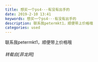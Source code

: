 ```yaml
---
title: 想买一个ps4···有没有出手的
date: 2019-2-10 13:41
keywords: 想买一个ps4···有没有出手的
description: 联系我petermkt1，顺便带上价格哦
categories: used
---
```

<td class="t_f" id="postmessage_2960532">

<img alt="" border="0" onclick="" onmouseover="" smilieid="131" src="static/image/smiley/default/lol.gif"/>联系我petermkt1，顺便带上价格哦</td>
###### 转载自[菲龙网]